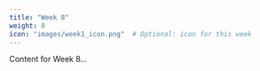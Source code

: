 ```yaml
---
title: "Week 8"
weight: 8
icon: "images/week1_icon.png"  # Optional: icon for this week
---
```


Content for Week 8...